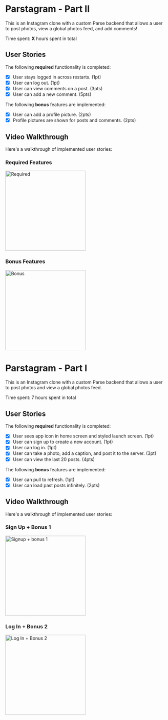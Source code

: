 # Parstagram - Part II

This is an Instagram clone with a custom Parse backend that allows a user to post photos, view a global photos feed, and add comments!

Time spent: **X** hours spent in total

## User Stories

The following **required** functionality is completed:

- [x] User stays logged in across restarts. (1pt)
- [x] User can log out. (1pt)
- [x] User can view comments on a post. (3pts)
- [x] User can add a new comment. (5pts)

The following **bonus** features are implemented:

- [x] User can add a profile picture. (2pts)
- [x] Profile pictures are shown for posts and comments. (2pts)

## Video Walkthrough

Here's a walkthrough of implemented user stories:

### Required Features
<img src='https://user-images.githubusercontent.com/50003319/160290729-959cc9ce-03e9-43b3-aa56-60a0ead48eac.gif' title='Required' width=250 alt='Required'/>

### Bonus Features
<img src='https://user-images.githubusercontent.com/50003319/160502357-d4341aac-9290-430b-8b8b-e5738382e7cd.gif' title='Bonus' width=250 alt='Bonus'/>

# Parstagram - Part I

This is an Instagram clone with a custom Parse backend that allows a user to post photos and view a global photos feed.

Time spent: 7 hours spent in total

## User Stories

The following **required** functionality is completed:

- [x] User sees app icon in home screen and styled launch screen. (1pt)
- [x] User can sign up to create a new account. (1pt)
- [x] User can log in. (1pt)
- [x] User can take a photo, add a caption, and post it to the server. (3pt)
- [x] User can view the last 20 posts. (4pts)

The following **bonus** features are implemented:

- [x] User can pull to refresh. (1pt)
- [x] User can load past posts infinitely. (2pts)

## Video Walkthrough

Here's a walkthrough of implemented user stories:

### Sign Up + Bonus 1
<img src='https://user-images.githubusercontent.com/50003319/159395508-c6e7de0b-b421-4c71-b661-506a6754216b.gif' title='Signup + bonus 1' width=250 alt='Signup + bonus 1' />

### Log In + Bonus 2
<img src='https://user-images.githubusercontent.com/50003319/159395520-a2562563-db6a-49cb-8bb1-3ed2de8adbd8.gif' title='Log In + Bonus 2' width=250 alt='Log In + Bonus 2' />
